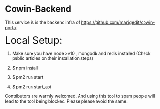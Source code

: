 # Cowin-Backend

This service is is the backend infra of https://github.com/manigedit/cowin-portal

<font size="6"> Local Setup: </font>

1. Make sure you have node >v10 , mongodb and redis installed (Check public articles on their installation steps)

2. $ npm install

3. $ pm2 run start

4. $ pm2 run start_api

Contributors are warmly welcomed. And using this tool to spam people will lead to the tool being blocked. Please please avoid the same.
